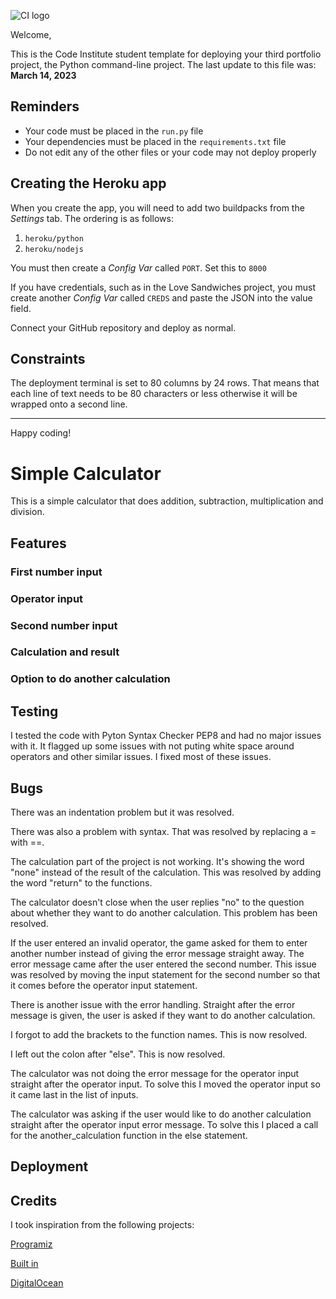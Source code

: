 ![CI logo](https://codeinstitute.s3.amazonaws.com/fullstack/ci_logo_small.png)

Welcome,

This is the Code Institute student template for deploying your third portfolio project, the Python command-line project. The last update to this file was: **March 14, 2023**

## Reminders

- Your code must be placed in the `run.py` file
- Your dependencies must be placed in the `requirements.txt` file
- Do not edit any of the other files or your code may not deploy properly

## Creating the Heroku app

When you create the app, you will need to add two buildpacks from the _Settings_ tab. The ordering is as follows:

1. `heroku/python`
2. `heroku/nodejs`

You must then create a _Config Var_ called `PORT`. Set this to `8000`

If you have credentials, such as in the Love Sandwiches project, you must create another _Config Var_ called `CREDS` and paste the JSON into the value field.

Connect your GitHub repository and deploy as normal.

## Constraints

The deployment terminal is set to 80 columns by 24 rows. That means that each line of text needs to be 80 characters or less otherwise it will be wrapped onto a second line.

---

Happy coding!

# Simple Calculator

This is a simple calculator that does addition, subtraction, multiplication and division.

## Features

### First number input

### Operator input

### Second number input

### Calculation and result

### Option to do another calculation

## Testing

I tested the code with Pyton Syntax Checker PEP8 and had no major issues with it. It flagged up some issues with not puting white space around operators and other similar issues. I fixed most of these issues.

## Bugs

There was an indentation problem but it was resolved.

There was also a problem with syntax. That was resolved by replacing a = with ==.

The calculation part of the project is not working. It's showing the word "none" instead of the result of the calculation. This was resolved by adding the word "return" to the functions.

The calculator doesn't close when the user replies "no" to the question about whether they want to do another calculation. This problem has been resolved.

If the user entered an invalid operator, the game asked for them to enter another number instead of giving the error message straight away. The error message came after the user entered the second number. This issue was resolved by moving the input statement for the second number so that it comes before the operator input statement. 

There is another issue with the error handling. Straight after the error message is given, the user is asked if they want to do another calculation.

I forgot to add the brackets to the function names. This is now resolved.

I left out the colon after "else". This is now resolved.

The calculator was not doing the error message for the operator input straight after the operator input. To solve this I moved the operator input so it came last in the list of inputs.

The calculator was asking if the user would like to do another calculation straight after the operator input error message. To solve this I placed a call for the another_calculation function in the else statement.

## Deployment

## Credits

I took inspiration from the following projects:

[Programiz](https://www.programiz.com/python-programming/examples/calculator)

[Built in](https://builtin.com/software-engineering-perspectives/python-calculator)

[DigitalOcean](https://www.digitalocean.com/community/tutorials/how-to-make-a-calculator-program-in-python-3)